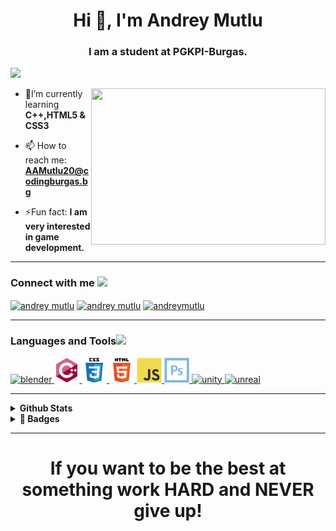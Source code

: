 <h1 align="center">Hi 👋, I'm Andrey Mutlu</h1>
<h3 align="center">I am a student at PGKPI-Burgas.</h3>

<a href="https://hits.seeyoufarm.com"><img src="https://hits.seeyoufarm.com/api/count/incr/badge.svg?url=https%3A%2F%2Fgithub.com%2FAAMutlu20&count_bg=%2368FFEC&title_bg=%23000000&icon=github.svg&icon_color=%23E7E7E7&title=Profile+views&edge_flat=false"/></a>

<img align="right" height="250" width="375" alt="" src="https://i.pinimg.com/originals/d4/a3/58/d4a358e311f3dd1e15bf6a91b1861f51.gif" />

- 📜I’m currently learning **C++,HTML5 & CSS3**

- 📫 How to reach me: **AAMutlu20@codingburgas.bg**

- ⚡Fun fact: **I am very interested in game development.**

<hr>

<h3 align="left">Connect with me <img src='https://raw.githubusercontent.com/ShahriarShafin/ShahriarShafin/main/Assets/handshake.gif' width="50px"></h3>
<p align="left">
  <a href="https://twitter.com/andrey_mutlu" target="blank"><img align="center" src="https://raw.githubusercontent.com/rahuldkjain/github-profile-readme-generator/master/src/images/icons/Social/twitter.svg" alt="andrey mutlu" height="30" width="40" /></a>
<a href="https://fb.com/andreymutlu" target="blank"><img align="center" src="https://raw.githubusercontent.com/rahuldkjain/github-profile-readme-generator/master/src/images/icons/Social/facebook.svg" alt="andrey mutlu" height="30" width="40" /></a>
<a href="https://instagram.com/andreymutlu" target="blank"><img align="center" src="https://raw.githubusercontent.com/rahuldkjain/github-profile-readme-generator/master/src/images/icons/Social/instagram.svg" alt="andreymutlu" height="30" width="40" /></a>
</p>
<hr>

<h3 align="left">Languages and Tools<img src = "https://media2.giphy.com/media/QssGEmpkyEOhBCb7e1/giphy.gif?cid=ecf05e47a0n3gi1bfqntqmob8g9aid1oyj2wr3ds3mg700bl&rid=giphy.gif" width = 32px></h3>
<p align="left"> <a href="https://www.blender.org/" target="_blank" rel="noreferrer"> <img src="https://download.blender.org/branding/community/blender_community_badge_white.svg" alt="blender" width="40" height="40"/> </a> <a href="https://www.w3schools.com/cpp/" target="_blank" rel="noreferrer"> <img src="https://raw.githubusercontent.com/devicons/devicon/master/icons/cplusplus/cplusplus-original.svg" alt="cplusplus" width="40" height="40"/> </a> <a href="https://www.w3schools.com/css/" target="_blank" rel="noreferrer"> <img src="https://raw.githubusercontent.com/devicons/devicon/master/icons/css3/css3-original-wordmark.svg" alt="css3" width="40" height="40"/> </a> <a href="https://www.w3.org/html/" target="_blank" rel="noreferrer"> <img src="https://raw.githubusercontent.com/devicons/devicon/master/icons/html5/html5-original-wordmark.svg" alt="html5" width="40" height="40"/> </a> <a href="https://developer.mozilla.org/en-US/docs/Web/JavaScript" target="_blank" rel="noreferrer"> <img src="https://raw.githubusercontent.com/devicons/devicon/master/icons/javascript/javascript-original.svg" alt="javascript" width="40" height="40"/> </a> <a href="https://www.photoshop.com/en" target="_blank" rel="noreferrer"> <img src="https://raw.githubusercontent.com/devicons/devicon/master/icons/photoshop/photoshop-line.svg" alt="photoshop" width="40" height="40"/> </a> <a href="https://unity.com/" target="_blank" rel="noreferrer"> <img src="https://www.vectorlogo.zone/logos/unity3d/unity3d-icon.svg" alt="unity" width="40" height="40"/> </a> <a href="https://unrealengine.com/" target="_blank" rel="noreferrer"> <img src="https://raw.githubusercontent.com/kenangundogan/fontisto/036b7eca71aab1bef8e6a0518f7329f13ed62f6b/icons/svg/brand/unreal-engine.svg" alt="unreal" width="40" height="40"/> </a> </p>

<hr>
<details>	
  <summary><b>Github Stats</b></summary>

![Grade](https://github-readme-stats.vercel.app/api?username=aamutlu20&show_icons=true&theme=radical&count_private=true)
</details>

<details>
  <summary><b>🏅 Badges</b></summary>

<code><a href ="https://www.credly.com/badges/70e9cabd-e4ff-467a-b2b1-a5e1bb90ea76"><img align="left" alt="Word" width="200px" src="https://images.credly.com/size/340x340/images/fd092703-61db-4e9f-9c7c-2211d44ca87d/MOS_Word.png" ></a></code>
  
 <code><a href ="https://www.credly.com/earner/earned/badge/70692b8f-513c-47c0-a56a-d3441a217b0b"><img align="left" alt="JavaScript" width="200px" src="https://images.credly.com/size/680x680/images/ef99b79e-fd54-4eb5-b2a4-bf17e92a4837/ITS-Badges_JavaScript_1200px.png" ></a></code>
  
</details>  

<hr>

<div align="center">

# If you want to be the best at something work HARD and NEVER give up!

